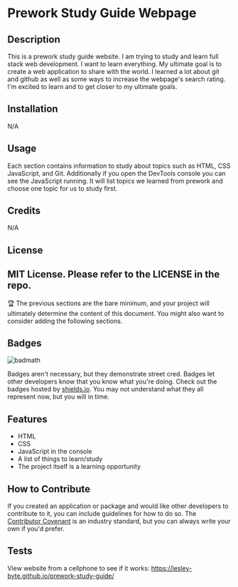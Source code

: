 # Prework Study Guide Webpage

## Description

This is a prework study guide website.  I am trying to study and learn full stack web development. I want to learn everything.  My ultimate goal is to create a web application to share with the world.  I learned a lot about git and github as well as some ways to increase the webpage's search rating. I'm excited to learn and to get closer to my ultimate goals.
## Installation

N/A
## Usage

Each section contains information to study about topics such as HTML, CSS JavaScript, and Git.  Additionally if you open the DevTools console you can see the JavaScript running.  It will list topics we learned from prework and choose one topic for us to study first.
## Credits

N/A
## License

MIT License. Please refer to the LICENSE in the repo.
---

🏆 The previous sections are the bare minimum, and your project will ultimately determine the content of this document. You might also want to consider adding the following sections.

## Badges

![badmath](https://img.shields.io/badge/bootcamp-education-red)

Badges aren't necessary, but they demonstrate street cred. Badges let other developers know that you know what you're doing. Check out the badges hosted by [shields.io](https://shields.io/). You may not understand what they all represent now, but you will in time.

## Features

- HTML
- CSS
- JavaScript in the console
- A list of things to learn/study
- The project itself is a learning opportunity

## How to Contribute

If you created an application or package and would like other developers to contribute to it, you can include guidelines for how to do so. The [Contributor Covenant](https://www.contributor-covenant.org/) is an industry standard, but you can always write your own if you'd prefer.

## Tests

View website from a cellphone to see if it works:
https://lesley-byte.github.io/prework-study-guide/
